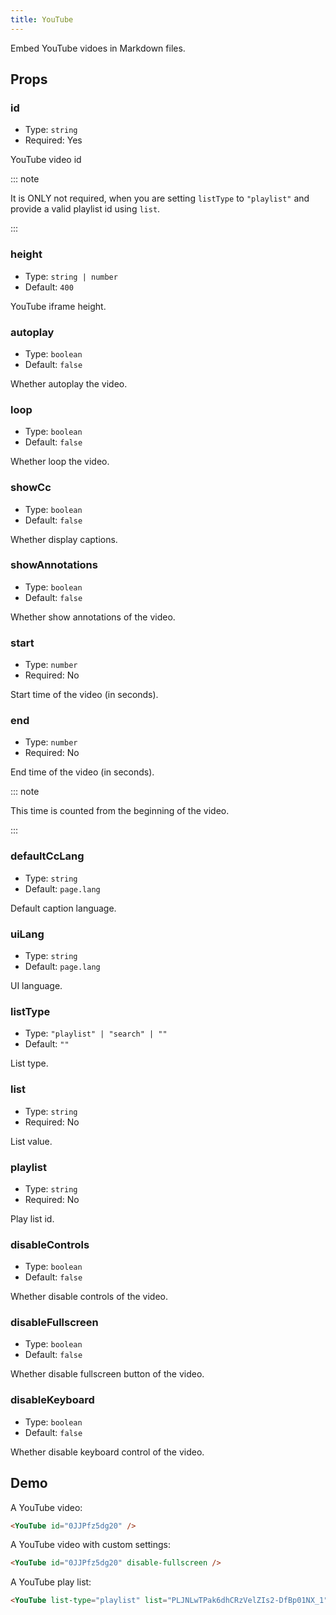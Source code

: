 ```yaml
---
title: YouTube
---
```


Embed YouTube vidoes in Markdown files.

<!-- more -->

## Props

### id

- Type: `string`
- Required: Yes

YouTube video id

::: note

It is ONLY not required, when you are setting `listType` to `"playlist"` and provide a valid playlist id using `list`.

:::

### height

- Type: `string | number`
- Default: `400`

YouTube iframe height.

### autoplay

- Type: `boolean`
- Default: `false`

Whether autoplay the video.

### loop

- Type: `boolean`
- Default: `false`

Whether loop the video.

### showCc

- Type: `boolean`
- Default: `false`

Whether display captions.

### showAnnotations

- Type: `boolean`
- Default: `false`

Whether show annotations of the video.

### start

- Type: `number`
- Required: No

Start time of the video (in seconds).

### end

- Type: `number`
- Required: No

End time of the video (in seconds).

::: note

This time is counted from the beginning of the video.

:::

### defaultCcLang

- Type: `string`
- Default: `page.lang`

Default caption language.

### uiLang

- Type: `string`
- Default: `page.lang`

UI language.

### listType

- Type: `"playlist" | "search" | ""`
- Default: `""`

List type.

### list

- Type: `string`
- Required: No

List value.

### playlist

- Type: `string`
- Required: No

Play list id.

### disableControls

- Type: `boolean`
- Default: `false`

Whether disable controls of the video.

### disableFullscreen

- Type: `boolean`
- Default: `false`

Whether disable fullscreen button of the video.

### disableKeyboard

- Type: `boolean`
- Default: `false`

Whether disable keyboard control of the video.

## Demo

A YouTube video:

<YouTube id="0JJPfz5dg20" />

```md
<YouTube id="0JJPfz5dg20" />
```

A YouTube video with custom settings:

<YouTube id="0JJPfz5dg20" disable-fullscreen />

```md
<YouTube id="0JJPfz5dg20" disable-fullscreen />
```

A YouTube play list:

<YouTube list-type="playlist" list="PLJNLwTPak6dhCRzVelZIs2-DfBp01NX_1" />

```md
<YouTube list-type="playlist" list="PLJNLwTPak6dhCRzVelZIs2-DfBp01NX_1" />
```
